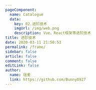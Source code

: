 ```yaml
---
pageComponent:
  name: Catalogue
  data:
    key: 02.进阶技术
    imgUrl: /img/web.png
    description: Vue、React框架等进阶技术
title: 进阶技术
date: 2020-03-11 21:50:53
permalink: /frame/
sidebar: false
article: false
comment: false
editLink: false
author:
  name: 瑶麦
  link: https://github.com/Bunny0927
---
```

